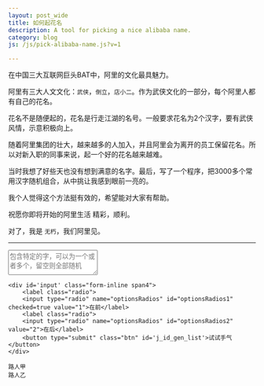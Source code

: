 ```yaml
---
layout: post_wide
title: 如何起花名
description: A tool for picking a nice alibaba name.
category: blog
js: /js/pick-alibaba-name.js?v=1

---
```

在中国三大互联网巨头BAT中，阿里的文化最具魅力。

阿里有三大人文文化：`武侠`，`倒立`，`店小二`。作为武侠文化的一部分，每个阿里人都有自己的花名。

花名不是随便起的，花名是行走江湖的名号。一般要求花名为2个汉字，要有武侠风情，示意积极向上。

随着阿里集团的壮大，越来越多的人加入，并且阿里会为离开的员工保留花名。所以对新入职的同事来说，起一个好的花名越来越难。

当时我想了好些天也没有想到满意的名字。最后，写了一个程序，把3000多个常用汉字随机组合，从中挑让我感到眼前一亮的。

我个人觉得这个方法挺有效的，希望能对大家有帮助。

祝愿你即将开始的阿里生活 精彩，顺利。

对了，我是 `无朽`，我们阿里见。

---

<div class="row">
    <div id='input-box' class="span3">
        <textarea id='input_words' rows="3" placeholder='包含特定的字，可以为一个或者多个，留空则全部随机'></textarea>
    </div>

    <div id='input' class="form-inline span4">
        <label class="radio">
        <input type="radio" name="optionsRadios" id="optionsRadios1" checked=true value="1">在前</label>
        <label class="radio">
        <input type="radio" name="optionsRadios" id="optionsRadios2" value="2">在后</label>
        <button type="submit" class="btn" id='j_id_gen_list'>试试手气</button>
    </div>
</div>

<p></p>
<div id='result'>
    <pre><code>路人甲
路人乙</code></pre>
</div>
